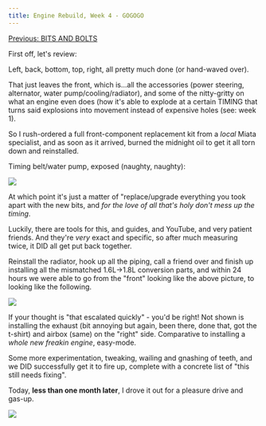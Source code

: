 ```yaml
---
title: Engine Rebuild, Week 4 - GOGOGO
---
```


[Previous: BITS AND BOLTS](/posts/2020/08/engine-rebuild-3/)

First off, let's review: 

Left, back, bottom, top, right, all pretty much done (or hand-waved over).

That just leaves the front, which is...all the accessories (power steering, alternator, water pump/cooling/radiator), and some of the nitty-gritty on what an engine even does (how it's able to explode at a certain TIMING that turns said explosions into movement instead of expensive holes (see: week 1).

So I rush-ordered a full front-component replacement kit from a _local_ Miata specialist, and as soon as it arrived, burned the midnight oil to get it all torn down and reinstalled.

Timing belt/water pump, exposed (naughty, naughty):

<a href="https://i.imgur.com/2XIjf5Q.png"><img src="https://i.imgur.com/2XIjf5Q.png"/></a>

At which point it's just a matter of "replace/upgrade everything you took apart with the new bits, and *for the love of all that's holy don't mess up the timing*.

Luckily, there are tools for this, and guides, and YouTube, and very patient friends. And they're *very* exact and specific, so after much measuring twice, it DID all get put back together.

Reinstall the radiator, hook up all the piping, call a friend over and finish up installing all the mismatched 1.6L->1.8L conversion parts, and within 24 hours we were able to go from the "front" looking like the above picture, to looking like the following.

<a href="https://i.imgur.com/XZWBUCb.png"><img src="https://i.imgur.com/XZWBUCb.png"/></a>

If your thought is "that escalated quickly" - you'd be right! Not shown is installing the exhaust (bit annoying but again, been there, done that, got the t-shirt) and airbox (same) on the "right" side. Comparative to installing a _whole new freakin engine_, easy-mode.

Some more experimentation, tweaking, wailing and gnashing of teeth, and we DID successfully get it to fire up, complete with a concrete list of "this still needs fixing".

Today, **less than one month later**, I drove it out for a pleasure drive and gas-up.

<a href="https://i.imgur.com/W1o60Mp.png"><img src="https://i.imgur.com/W1o60Mp.png"/></a>